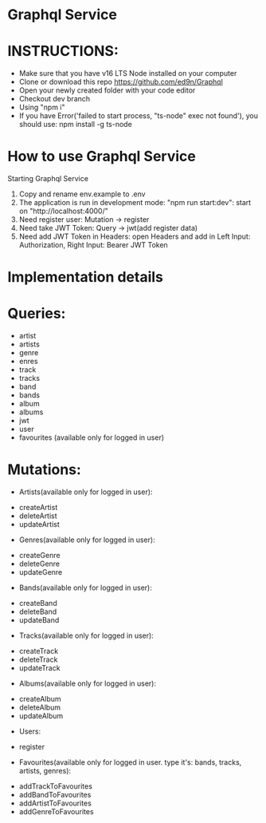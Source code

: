 # Graphql Service

# INSTRUCTIONS:
* Make sure that you have v16 LTS Node installed on your computer
* Clone or download this repo https://github.com/ed9n/Graphql
* Open your newly created folder with your code editor
* Checkout dev branch
* Using "npm i"
* If you have Error('failed to start process, "ts-node" exec not found'), you should use:  npm install -g ts-node

# How to use Graphql Service
Starting Graphql Service
1. Copy and rename env.example to .env
2. The application is run in development mode: "npm run start:dev": start on "http://localhost:4000/"
3. Need register user: Mutation -> register
4. Need take JWT Token: Query -> jwt(add register data)
5. Need add JWT Token in Headers: open Headers and add in Left Input: Authorization, Right Input: Bearer JWT Token

# Implementation details

# Queries:

* artist
* artists
* genre
* enres
* track
* tracks
* band
* bands
* album
* albums
* jwt
* user
* favourites (available only for logged in user)

#  Mutations:

* Artists(available only for logged in user):
 - createArtist
 - deleteArtist
 - updateArtist

* Genres(available only for logged in user):
 - createGenre
 - deleteGenre
 - updateGenre

* Bands(available only for logged in user):
 - createBand
 - deleteBand
 - updateBand

* Tracks(available only for logged in user):
 - createTrack
 - deleteTrack
 - updateTrack

* Albums(available only for logged in user):
 - createAlbum
 - deleteAlbum
 - updateAlbum

* Users:
 - register

* Favourites(available only for logged in user. type it's: bands, tracks, artists, genres):
 - addTrackToFavourites
 - addBandToFavourites
 - addArtistToFavourites
 - addGenreToFavourites
